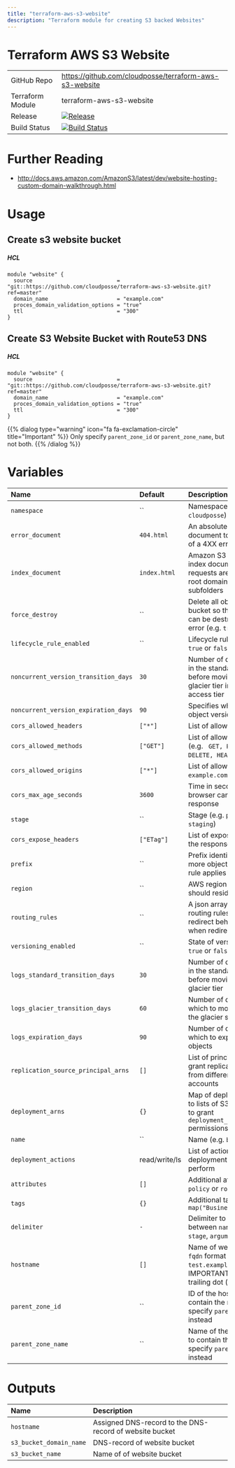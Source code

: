 ```yaml
---
title: "terraform-aws-s3-website"
description: "Terraform module for creating S3 backed Websites"
---
```

# Terraform AWS S3 Website

|                  |                                                                                                                                                              |
|:-----------------|:-------------------------------------------------------------------------------------------------------------------------------------------------------------|
| GitHub Repo      | https://github.com/cloudposse/terraform-aws-s3-website                                                                                                       |
| Terraform Module | terraform-aws-s3-website                                                                                                                                     |
| Release          | [![Release](https://img.shields.io/github/release/cloudposse/terraform-aws-s3-website.svg)](https://github.com/cloudposse/terraform-aws-s3-website/releases) |
| Build Status     | [![Build Status](https://travis-ci.org/cloudposse/terraform-aws-s3-website.svg?branch=master)](https://travis-ci.org/cloudposse/terraform-aws-s3-website)    |


# Further Reading

* http://docs.aws.amazon.com/AmazonS3/latest/dev/website-hosting-custom-domain-walkthrough.html

# Usage

## Create s3 website bucket

##### HCL
```hcl
module "website" {
  source                           = "git::https://github.com/cloudposse/terraform-aws-s3-website.git?ref=master"
  domain_name                      = "example.com"
  proces_domain_validation_options = "true"
  ttl                              = "300"
}
```


## Create S3 Website Bucket with Route53 DNS

##### HCL
```hcl
module "website" {
  source                           = "git::https://github.com/cloudposse/terraform-aws-s3-website.git?ref=master"
  domain_name                      = "example.com"
  proces_domain_validation_options = "true"
  ttl                              = "300"
}
```

{{% dialog type="warning" icon="fa fa-exclamation-circle" title="Important" %}}
Only specify `parent_zone_id` or `parent_zone_name`, but not both.
{{% /dialog %}}

# Variables

| Name                                 | Default       | Description                                                                                                     | Required |
|:-------------------------------------|:--------------|:----------------------------------------------------------------------------------------------------------------|:---------|
| `namespace`                          | ``            | Namespace (e.g. `cp` or `cloudposse`)                                                                           | Yes      |
| `error_document`                     | `404.html`    | An absolute path to the document to return in case of a 4XX error                                               | No       |
| `index_document`                     | `index.html`  | Amazon S3 returns this index document when requests are made to the root domain or any of the subfolders        | No       |
| `force_destroy`                      | ``            | Delete all objects from the bucket so that the bucket can be destroyed without error (e.g. `true` or `false`)   | No       |
| `lifecycle_rule_enabled`             | ``            | Lifecycle rule status (e.g. `true` or `false`)                                                                  | No       |
| `noncurrent_version_transition_days` | `30`          | Number of days to persist in the standard storage tier before moving to the glacier tier infrequent access tier | No       |
| `noncurrent_version_expiration_days` | `90`          | Specifies when noncurrent object versions expire                                                                | No       |
| `cors_allowed_headers`               | `["*"]`       | List of allowed headers                                                                                         | No       |
| `cors_allowed_methods`               | `["GET"]`     | List of allowed methods (e.g. ` GET, PUT, POST, DELETE, HEAD`)                                                  | No       |
| `cors_allowed_origins`               | `["*"]`       | List of allowed origins (e.g. ` example.com, test.com`)                                                         | No       |
| `cors_max_age_seconds`               | `3600`        | Time in seconds that browser can cache the response                                                             | No       |
| `stage`                              | ``            | Stage (e.g. `prod`, `dev`, `staging`)                                                                           | Yes      |
| `cors_expose_headers`                | `["ETag"]`    | List of expose header in the response                                                                           | No       |
| `prefix`                             | ``            | Prefix identifying one or more objects to which the rule applies                                                | No       |
| `region`                             | ``            | AWS region this bucket should reside in                                                                         | No       |
| `routing_rules`                      | ``            | A json array containing routing rules describing redirect behavior and when redirects are applied               | No       |
| `versioning_enabled`                 | ``            | State of versioning (e.g. `true` or `false`)                                                                    | No       |
| `logs_standard_transition_days`      | `30`          | Number of days to persist in the standard storage tier before moving to the glacier tier                        | No       |
| `logs_glacier_transition_days`       | `60`          | Number of days after which to move the data to the glacier storage tier                                         | No       |
| `logs_expiration_days`               | `90`          | Number of days after which to expunge the objects                                                               | No       |
| `replication_source_principal_arns`  | `[]`          | List of principal ARNs to grant replication access from different AWS accounts                                  | No       |
| `deployment_arns`                    | `{}`          | Map of deployment ARNs to lists of S3 path prefixes to grant `deployment_actions` permissions                   | No       |
| `name`                               | ``            | Name  (e.g. `bastion` or `db`)                                                                                  | Yes      |
| `deployment_actions`                 | read/write/ls | List of actions to permit deployment ARNs to perform                                                            | No       |
| `attributes`                         | `[]`          | Additional attributes (e.g. `policy` or `role`)                                                                 | No       |
| `tags`                               | `{}`          | Additional tags  (e.g. `map("BusinessUnit","XYZ")`                                                              | No       |
| `delimiter`                          | `-`           | Delimiter to be used between `name`, `namespace`, `stage`, `arguments`, etc.                                    | No       |
| `hostname`                           | `[]`          | Name of website bucket in `fqdn` format (e.g. `test.example.com`). IMPORTANT! Do not add trailing dot (`.`)     | Yes      |
| `parent_zone_id`                     | ``            | ID of the hosted zone to contain the record or specify `parent_zone_name` instead                               | No       |
| `parent_zone_name`                   | ``            | Name of the hosted zone to contain the record or specify `parent_zone_id` instead                               | No       |

# Outputs

| Name                    | Description                                             |
|:------------------------|:--------------------------------------------------------|
| `hostname`              | Assigned DNS-record to the DNS-record of website bucket |
| `s3_bucket_domain_name` | DNS-record of website bucket                            |
| `s3_bucket_name`        | Name of of website bucket                               |
